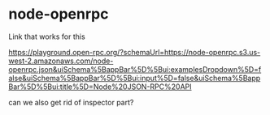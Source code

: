 # node-openrpc

Link that works for this

https://playground.open-rpc.org/?schemaUrl=https://node-openrpc.s3.us-west-2.amazonaws.com/node-openrpc.json&uiSchema%5BappBar%5D%5Bui:examplesDropdown%5D=false&uiSchema%5BappBar%5D%5Bui:input%5D=false&uiSchema%5BappBar%5D%5Bui:title%5D=Node%20JSON-RPC%20API

can we also get rid of inspector part?